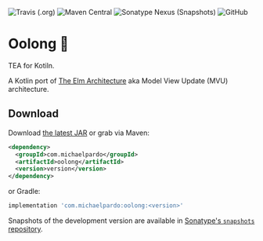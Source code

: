 ![Travis (.org)](https://img.shields.io/travis/pardom/oolong.svg) ![Maven Central](https://img.shields.io/maven-central/v/com.michaelpardo/oolong.svg) ![Sonatype Nexus (Snapshots)](https://img.shields.io/nexus/s/https/oss.sonatype.org/com.michaelpardo/oolong.svg) ![GitHub](https://img.shields.io/github/license/pardom/oolong.svg)

Oolong 🍵 
=========

TEA for Kotiln.

A Kotlin port of [The Elm Architecture][1] aka Model View Update (MVU) architecture.

Download
--------

Download [the latest JAR][2] or grab via Maven:
```xml
<dependency>
  <groupId>com.michaelpardo</groupId>
  <artifactId>oolong</artifactId>
  <version>version</version>
</dependency>
```
or Gradle:
```groovy
implementation 'com.michaelpardo:oolong:<version>'
```

Snapshots of the development version are available in [Sonatype's `snapshots` repository][snap].

[1]: https://guide.elm-lang.org/architecture/
[2]: https://search.maven.org/remote_content?g=com.michaelpardo&a=oolong&v=LATEST
[snap]: https://oss.sonatype.org/content/repositories/snapshots/
